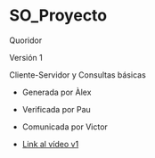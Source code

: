 # SO_Proyecto

Quoridor

Versión 1

Cliente-Servidor y Consultas básicas
- Generada por Àlex
- Verificada por Pau
- Comunicada por Victor

- [Link al vídeo v1](https://drive.google.com/drive/u/1/folders/1YdYRf7cPqLc3xWV0YidbuP5yXF5sYg_C "Video v1")
